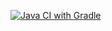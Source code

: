 [![Java CI with Gradle](https://github.com/YulyiaMaxi/Patterns1/actions/workflows/gradle.yml/badge.svg)](https://github.com/YulyiaMaxi/Patterns1/actions/workflows/gradle.yml)
